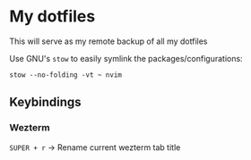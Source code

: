 # My dotfiles

This will serve as my remote backup of all my dotfiles

Use GNU's `stow` to easily symlink the packages/configurations:
```shell
stow --no-folding -vt ~ nvim
```

## Keybindings

### Wezterm

`SUPER + r`     ->      Rename current wezterm tab title
